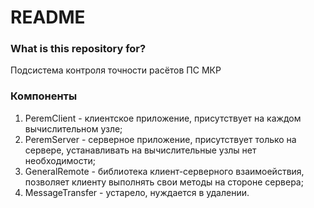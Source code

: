 # README #

### What is this repository for? ###

Подсистема контроля точности расётов ПС МКР

### Компоненты ###

1. PeremClient - клиентское приложение, присутствует на каждом вычислительном узле;
2. PeremServer - серверное приложение, присутствует только на сервере, устанавливать на вычислительные узлы нет необходимости;
3. GeneralRemote - библиотека клиент-серверного взаимоействия, позволяет клиенту выполнять свои методы на стороне сервера;
4. MessageTransfer - устарело, нуждается в удалении.